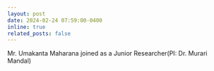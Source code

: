 ```yaml
---
layout: post
date: 2024-02-24 07:59:00-0400
inline: true
related_posts: false
---
```


Mr. Umakanta Maharana joined as a Junior Researcher(PI: Dr. Murari Mandal)
